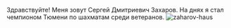Здравствуйте! 
Меня зовут Сергей Дмитриевич Захаров.
На днях я стал чемпионом Тюмени по шахматам среди ветеранов.
![zaharov-haus](https://user-images.githubusercontent.com/114179073/201120387-fcccefdc-4f89-4325-ae40-ce5456eb479e.jpg)
